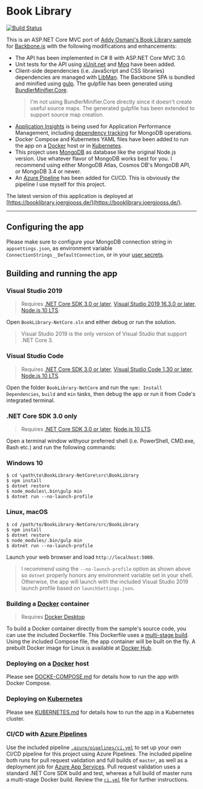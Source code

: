 # Book Library
[![Build Status](https://dev.azure.com/joergjooss/BookLibrary-NetCore/_apis/build/status/GitHub-CI?branchName=master)](https://dev.azure.com/joergjooss/BookLibrary-NetCore/_build/latest?definitionId=18&branchName=master)

This is an ASP.NET Core MVC port of [Addy Osmani's Book Library sample](https://github.com/addyosmani/backbone-fundamentals/tree/gh-pages/practicals/exercise-2)
for [Backbone.js](http://backbonejs.org/) with the following modifications and enhancements:
- The API has been implemented in C# 8 with ASP.NET Core MVC 3.0.
- Unit tests for the API using [xUnit.net](https://github.com/xunit/xunit) and [Moq](https://github.com/moq/moq4) have been added.
- Client-side dependencies (i.e. JavaScript and CSS libraries) dependencies are managed with [LibMan](https://github.com/aspnet/LibraryManager/). The Backbone SPA is bundled and minified using [gulp](http://gulpjs.com/). The gulpfile has been generated using [BundlerMinifier.Core](https://github.com/madskristensen/BundlerMinifier).
    >I'm not using BundlerMinifier.Core directly since it  doesn't create useful source maps. The generated gulpfile has been extended to support source map creation.
- [Application Insights](https://docs.microsoft.com/en-us/azure/azure-monitor/app/app-insights-overview) is being used for Application Performance Management, including [dependency tracking](https://docs.microsoft.com/en-us/azure/azure-monitor/app/custom-operations-tracking#outgoing-dependencies-tracking) for MongoDB operations.
- Docker Compose and Kubernetes YAML files have been added to run the app on a [Docker](https://www.docker.com/) host or in [Kubernetes](https://kubernetes.io/).
- This project uses [MongoDB](https://www.mongodb.com/) as database like the original Node.js version. Use whatever flavor of MongoDB works best for you. I recommend using either MongoDB Atlas, Cosmos DB's MongoDB API, or MongoDB 3.4 or newer.
- An [Azure Pipeline](https://azure.microsoft.com/en-us/services/devops/pipelines/) has been added for CI/CD. This is obviously _the_ pipeline I use myself for this project.

The latest version of this application is deployed at [https://booklibrary.joergjooss.de/](https://booklibrary.joergjooss.de/).

****
## Configuring the app
Please make sure to configure your MongoDB connection string in `appsettings.json`, as environment variable `ConnectionStrings__DefaultConnection`, or in your [user secrets](https://docs.microsoft.com/en-us/aspnet/core/security/app-secrets).

## Building and running the app

### Visual Studio 2019
>Requires [.NET Core SDK 3.0 or later](https://www.microsoft.com/net/download/core), [Visual Studio 2019 16.3.0 or later](https://www.visualstudio.com/download), [Node.js 10 LTS](https://nodejs.org/en/download/).

Open `BookLibrary-NetCore.sln` and either debug or run the solution.

>Visual Studio 2019 is the only version of Visual Studio that support .NET Core 3.

### Visual Studio Code
>Requires [.NET Core SDK 3.0 or later](https://www.microsoft.com/net/download/core), [Visual Studio Code 1.30 or later](https://www.visualstudio.com/download), [Node.js 10 LTS](https://nodejs.org/en/download/).

Open the folder `BookLibrary-NetCore` and run the `npm: Install Dependencies`, `build` and `min` tasks, then debug the app or run it from Code's integrated terminal.

### .NET Core SDK 3.0 only
>Requires [.NET Core SDK 3.0 or later](https://www.microsoft.com/net/download/core), [Node.js 10 LTS](https://nodejs.org/en/download/).

Open a terminal window withyour preferred shell  (i.e. PowerShell, CMD.exe, Bash etc.) and run the following commands:

### Windows 10
```
$ cd \path\to\BookLibrary-NetCore\src\BookLibrary
$ npm install
$ dotnet restore
$ node_modules\.bin\gulp min
$ dotnet run --no-launch-profile
```

### Linux, macOS
```
$ cd /path/to/BookLibrary-NetCore/src/BookLibrary
$ npm install
$ dotnet restore
$ node_modules/.bin/gulp min
$ dotnet run --no-launch-profile
```

Launch your web browser and load `http://localhost:5000`.

>I recommend using the `--no-launch-profile` option as shown above so `dotnet` properly honors any environment variable set in your shell.
>Otherwise, the app will launch with the included Visual Studio 2019 launch profile based on `launchSettings.json`.

### Building a [Docker](https://www.docker.com/community-edition) container
>Requires [Docker Desktop](https://store.docker.com/search?type=edition&offering=community)

To build a Docker container directly from the sample's source code, you can use the included Dockerfile. This Dockerfile uses a [multi-stage build](https://docs.docker.com/engine/userguide/eng-image/multistage-build/). Using the included Compose file, the app container will be built on the fly. A prebuilt Docker image for Linux is available at [Docker Hub](https://hub.docker.com/r/joergjo/booklibrary-netcore/).

### Deploying on a [Docker](https://www.docker.com/community-edition) host
Please see [DOCKE-COMPOSE.md](docs/DOCKER-COMPOSE.md) for details how to run the app with Docker Compose.

### Deploying on [Kubernetes](https://kubernetes.io)
Please see [KUBERNETES.md](docs/KUBERNETES.md) for details how to run the app in a Kubernetes cluster.

### CI/CD with [Azure Pipelines](https://azure.microsoft.com/en-us/services/devops/pipelines/)
Use the included pipeline [`.azure/pipelines/ci.yml`](./.azure/pipelines/ci.yml) to set up your own CI/CD pipeline for this project using Azure Pipelines. The included pipeline both runs for pull request validation and full builds of `master`, as well as a deployment job for [Azure App Services](https://docs.microsoft.com/en-us/azure/app-service/containers/quickstart-docker). Pull request validation uses a standard .NET Core SDK build and test, whereas a full build of master runs a multi-stage Docker build. Review the [`ci.yml`](.azure/pipelines/ci.yml) file for further instructions.
